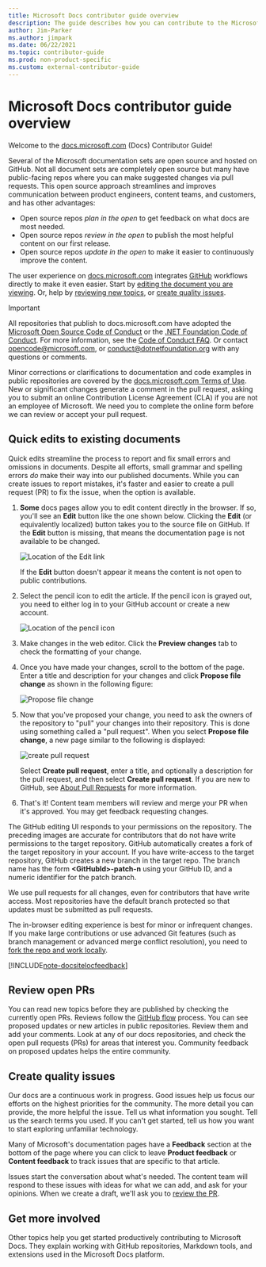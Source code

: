 ```yaml
---
title: Microsoft Docs contributor guide overview
description: The guide describes how you can contribute to the Microsoft documentation site docs.microsoft.com.
author: Jim-Parker
ms.author: jimpark
ms.date: 06/22/2021
ms.topic: contributor-guide
ms.prod: non-product-specific
ms.custom: external-contributor-guide
---
```


# Microsoft Docs contributor guide overview

Welcome to the [docs.microsoft.com](https://docs.microsoft.com) (Docs) Contributor Guide!

Several of the Microsoft documentation sets are open source and hosted on GitHub. Not all document sets are completely open source but many have public-facing repos where you can make suggested changes via pull requests. This open source approach streamlines and improves communication between product engineers, content teams, and customers, and has other advantages:

- Open source repos _plan in the open_ to get feedback on what docs are most needed.
- Open source repos _review in the open_ to publish the most helpful content on our first release.
- Open source repos _update in the open_ to make it easier to continuously improve the content.

The user experience on [docs.microsoft.com](https://docs.microsoft.com) integrates [GitHub](https://github.com) workflows directly to make it even easier. Start by [editing the document you are viewing](#quick-edits-to-existing-documents). Or, help by [reviewing new topics](#review-open-prs), or [create quality issues](#create-quality-issues).

> [!IMPORTANT]
> All repositories that publish to docs.microsoft.com have adopted the [Microsoft Open Source Code of Conduct](https://opensource.microsoft.com/codeofconduct/) or the [.NET Foundation Code of Conduct](https://dotnetfoundation.org/code-of-conduct). For more information, see the [Code of Conduct FAQ](https://opensource.microsoft.com/codeofconduct/faq/). Or contact [opencode@microsoft.com](mailto:opencode@microsoft.com), or [conduct@dotnetfoundation.org](mailto:conduct@dotnetfoundation.org) with any questions or comments.<br>
>
> Minor corrections or clarifications to documentation and code examples in public repositories are covered by the [docs.microsoft.com Terms of Use](https://docs.microsoft.com/legal/termsofuse). New or significant changes generate a comment in the pull request, asking you to submit an online Contribution License Agreement (CLA) if you are not an employee of Microsoft. We need you to complete the online form before we can review or accept your pull request.

## Quick edits to existing documents

Quick edits streamline the process to report and fix small errors and omissions in documents. Despite all efforts, small grammar and spelling errors _do_ make their way into our published documents. While you can create issues to report mistakes, it's faster and easier to create a pull request (PR) to fix the issue, when the option is available.

1. **Some** docs pages allow you to edit content directly in the browser. If so, you'll see an **Edit** button like the one shown below. Clicking the **Edit** (or equivalently localized) button takes you to the source file on GitHub. If the **Edit** button is missing, that means the documentation page is not available to be changed.

   ![Location of the Edit link](./media/index/edit-article.png)

   If the **Edit** button doesn't appear it means the content is not open to public contributions.

2. Select the pencil icon to edit the article. If the pencil icon is grayed out, you need to either log in to your GitHub account or create a new account. 

   ![Location of the pencil icon](./media/index/edit-icon.png)

3. Make changes in the web editor. Click the **Preview changes** tab to check the formatting of your change.

4. Once you have made your changes, scroll to the bottom of the page. Enter a title and description for your changes and click **Propose file change** as shown in the following figure:

   ![Propose file change](./media/index/submit-pull-request.png)

5. Now that you've proposed your change, you need to ask the owners of the repository to "pull" your changes into their repository. This is done using something called a "pull request". When you select **Propose file change**, a new page similar to the following is displayed:

   ![create pull request](media/index/create-pull-request.png)

   Select **Create pull request**, enter a title, and optionally a description for the pull request, and then select **Create pull request**. If you are new to GitHub, see [About Pull Requests](https://help.github.com/en/articles/about-pull-requests) for more information.

6. That's it! Content team members will review and merge your PR when it's approved. You may get feedback requesting changes.

The GitHub editing UI responds to your permissions on the repository. The preceding images are accurate for contributors that do not have write permissions to the target repository. GitHub automatically creates a fork of the target repository in your account. If you have write-access to the target repository, GitHub creates a new branch in the target repo. The branch name has the form **\<GitHubId\>-patch-n** using your GitHub ID, and a numeric identifier for the patch branch.

We use pull requests for all changes, even for contributors that have write access. Most repositories have the default branch protected so that updates must be submitted as pull requests.

The in-browser editing experience is best for minor or infrequent changes. If you make large contributions or use advanced Git features (such as branch management or advanced merge conflict resolution), you need to [fork the repo and work locally](how-to-write-workflows-major.md).

[!INCLUDE[note-docsitelocfeedback](includes/note-docsitelocfeedback.md)]

## Review open PRs

You can read new topics before they are published by checking the currently open PRs. Reviews follow the [GitHub flow](https://guides.github.com/introduction/flow/) process. You can see proposed updates or new articles in public repositories. Review them and add your comments. Look at any of our docs repositories, and check the open pull requests (PRs) for areas that interest you. Community feedback on proposed updates helps the entire community.

## Create quality issues

Our docs are a continuous work in progress. Good issues help us focus our efforts on the highest priorities for the community. The more detail you can provide, the more helpful the issue. Tell us what information you sought. Tell us the search terms you used. If you can't get started, tell us how you want to start exploring unfamiliar technology.

Many of Microsoft's documentation pages have a **Feedback** section at the bottom of the page where you can click to leave **Product feedback** or **Content feedback** to track issues that are specific to that article.

Issues start the conversation about what's needed. The content team will respond to these issues with ideas for what we can add, and ask for your opinions. When we create a draft, we'll ask you to [review the PR](#review-open-prs).

## Get more involved

Other topics help you get started productively contributing to Microsoft Docs. They explain working with GitHub repositories, Markdown tools, and extensions used in the Microsoft Docs platform.
